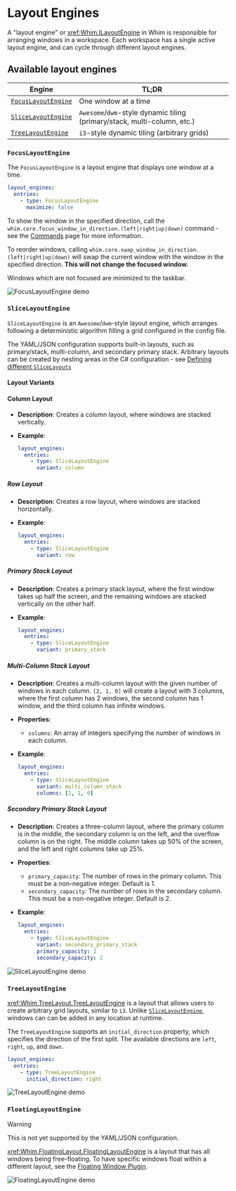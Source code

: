 # Layout Engines

A "layout engine" or <xref:Whim.ILayoutEngine> in Whim is responsible for arranging windows in a workspace. Each workspace has a single active layout engine, and can cycle through different layout engines.

## Available layout engines

| Engine                                    | TL;DR                                                                    |
| ----------------------------------------- | ------------------------------------------------------------------------ |
| [`FocusLayoutEngine`](#focuslayoutengine) | One window at a time                                                     |
| [`SliceLayoutEngine`](#slicelayoutengine) | `Awesome`/`dwm`-style dynamic tiling (primary/stack, multi-column, etc.) |
| [`TreeLayoutEngine`](#treelayoutengine)   | `i3`-style dynamic tiling (arbitrary grids)                              |

### `FocusLayoutEngine`

The `FocusLayoutEngine` is a layout engine that displays one window at a time.

```yaml
layout_engines:
  entries:
    - type: FocusLayoutEngine
      maximize: false
```

To show the window in the specified direction, call the `whim.core.focus_window_in_direction.(left|right|up|down)` command - see the [Commands](commands.md) page for more information.

To reorder windows, calling `whim.core.swap_window_in_direction.(left|right|up|down)` will swap the current window with the window in the specified direction. **This will not change the focused window.**

Windows which are not focused are minimized to the taskbar.

![FocusLayoutEngine demo](../../images/focus-layout-demo.gif)

### `SliceLayoutEngine`

`SliceLayoutEngine` is an `Awesome`/`dwm`-style layout engine, which arranges following a deterministic algorithm filling a grid configured in the config file.

The YAML/JSON configuration supports built-in layouts, such as primary/stack, multi-column, and secondary primary stack. Arbitrary layouts can be created by nesting areas in the C# configuration - see [Defining different `SliceLayouts`](../../script/layout-engines.md#defining-different-slicelayouts)

#### Layout Variants

#### Column Layout

- **Description**: Creates a column layout, where windows are stacked vertically.
- **Example**:

  ```yaml
  layout_engines:
    entries:
      - type: SliceLayoutEngine
        variant: column
  ```

##### Row Layout

- **Description**: Creates a row layout, where windows are stacked horizontally.
- **Example**:

  ```yaml
  layout_engines:
    entries:
      - type: SliceLayoutEngine
        variant: row
  ```

##### Primary Stack Layout

- **Description**: Creates a primary stack layout, where the first window takes up half the screen, and the remaining windows are stacked vertically on the other half.
- **Example**:

  ```yaml
  layout_engines:
    entries:
      - type: SliceLayoutEngine
        variant: primary_stack
  ```

##### Multi-Column Stack Layout

- **Description**: Creates a multi-column layout with the given number of windows in each column. `[2, 1, 0]` will create a layout with 3 columns, where the first column has 2 windows, the second column has 1 window, and the third column has infinite windows.
- **Properties**:
  - `columns`: An array of integers specifying the number of windows in each column.
- **Example**:

  ```yaml
  layout_engines:
    entries:
      - type: SliceLayoutEngine
        variant: multi_column_stack
        columns: [2, 1, 0]
  ```

##### Secondary Primary Stack Layout

- **Description**: Creates a three-column layout, where the primary column is in the middle, the secondary column is on the left, and the overflow column is on the right. The middle column takes up 50% of the screen, and the left and right columns take up 25%.
- **Properties**:
  - `primary_capacity`: The number of rows in the primary column. This must be a non-negative integer. Default is 1.
  - `secondary_capacity`: The number of rows in the secondary column. This must be a non-negative integer. Default is 2.
- **Example**:

  ```yaml
  layout_engines:
    entries:
      - type: SliceLayoutEngine
        variant: secondary_primary_stack
        primary_capacity: 1
        secondary_capacity: 2
  ```

![SliceLayoutEngine demo](../../images/slice-layout-demo.gif)

### `TreeLayoutEngine`

<xref:Whim.TreeLayout.TreeLayoutEngine> is a layout that allows users to create arbitrary grid layouts, similar to `i3`. Unlike [`SliceLayoutEngine`](#slicelayoutengine), windows can can be added in any location at runtime.

The `TreeLayoutEngine` supports an `initial_direction` property, which specifies the direction of the first split. The available directions are `left`, `right`, `up`, and `down`.

```yaml
layout_engines:
  entries:
    - type: TreeLayoutEngine
      initial_direction: right
```

<!-- TODO: Commands for the TreeLayoutEngine -->

![TreeLayoutEngine demo](../../images/tree-layout-demo.gif)

### `FloatingLayoutEngine`

> [!WARNING]
> This is not yet supported by the YAML/JSON configuration.

<xref:Whim.FloatingLayout.FloatingLayoutEngine> is a layout that has all windows being free-floating. To have specific windows float within a different layout, see the [Floating Window Plugin](../plugins/floating-window.md).

![FloatingLayoutEngine demo](../../images/floating-layout-demo.gif)
